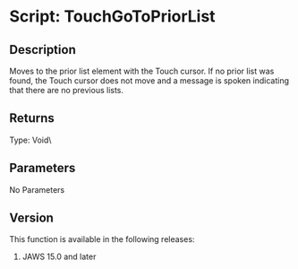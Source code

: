 # Script: TouchGoToPriorList

## Description

Moves to the prior list element with the Touch cursor. If no prior list
was found, the Touch cursor does not move and a message is spoken
indicating that there are no previous lists.

## Returns

Type: Void\

## Parameters

No Parameters

## Version

This function is available in the following releases:

1.  JAWS 15.0 and later
